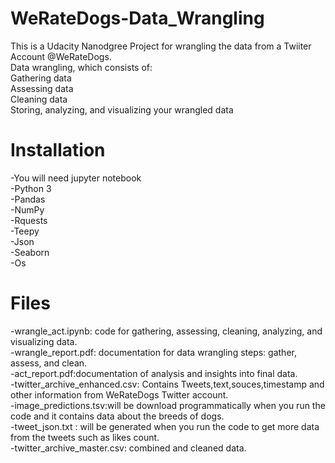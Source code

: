 # WeRateDogs-Data_Wrangling
This is a Udacity Nanodgree Project for wrangling the data from a Twiiter Account @WeRateDogs.  
    Data wrangling, which consists of:  
        Gathering data  
        Assessing data  
        Cleaning data  
    Storing, analyzing, and visualizing your wrangled data  
          
# Installation
  -You will need jupyter notebook  
  -Python 3  
  -Pandas  
  -NumPy  
  -Rquests  
  -Teepy  
  -Json  
  -Seaborn  
  -Os  

# Files 
  -wrangle_act.ipynb: code for gathering, assessing, cleaning, analyzing, and visualizing data.  
  -wrangle_report.pdf: documentation for data wrangling steps: gather, assess, and clean.  
  -act_report.pdf:documentation of analysis and insights into final data.  
  -twitter_archive_enhanced.csv: Contains Tweets,text,souces,timestamp and other information from WeRateDogs Twitter account.  
  -image_predictions.tsv:will be download programmatically when you run the code and it contains data about the breeds of dogs.  
  -tweet_json.txt : will be generated when you run the code to get more data from the tweets such as likes count.  
  -twitter_archive_master.csv: combined and cleaned data.  

    
   
    

    
    
    
    
    
